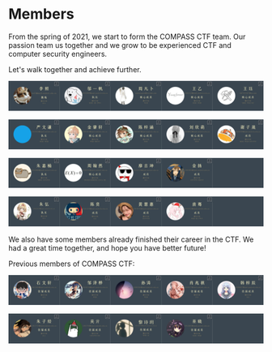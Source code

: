 # Members

From the spring of 2021, we start to form the COMPASS CTF team. Our passion team us together and we grow to be experienced CTF and computer security engineers.

Let's walk together and achieve further.

![HED](assets/1_hd.png)

![2](assets/2_hd.png)

![3](assets/3_hd.png)

![4](assets/4_hd.png)

We also have some members already finished their career in the CTF. We had a great time together, and hope you have better future! 

Previous members of COMPASS CTF:

![5](assets/5_hd.png)

![6](assets/6_hd.png)
